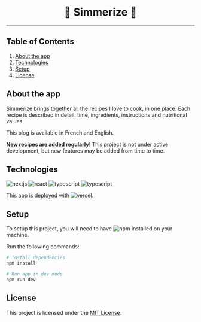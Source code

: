 <h1 align="center">
  🍴 Simmerize 🍴
</h1>

---

## Table of Contents

1. [About the app](#about-the-app)
2. [Technologies](#technologies)
3. [Setup](#setup)
5. [License](#license)

## <a name="about-the-app">About the app</a>

Simmerize brings together all the recipes I love to cook, in one place. Each recipe is described in detail: time, ingredients, instructions and nutritional values.

This blog is available in French and English.

**New recipes are added regularly**!
This project is not under active development, but new features may be added from time to time.

## <a name="technologies">Technologies</a>

<p>
<img src="https://img.shields.io/badge/Next-black?style=for-the-badge&logo=next.js&logoColor=white" alt="nextjs" />
<img src="https://img.shields.io/badge/react-%2320232a.svg?style=for-the-badge&logo=react&logoColor=%2361DAFB" alt="react" />
<img src="https://img.shields.io/badge/typescript-%23007ACC.svg?style=for-the-badge&logo=typescript&logoColor=white" alt="typescript" />
<img src="https://img.shields.io/badge/Panda_CSS-FDE047?style=for-the-badge&logo=css3&logoColor=black" alt="typescript" />
</p>

<p>This app is deployed with
<a href="https://vercel.com"><img align="top" src="https://img.shields.io/badge/vercel-%23000000.svg?style=for-the-badge&logo=vercel&logoColor=white" alt="vercel" /></a>.
</p>

## <a name="setup">Setup</a>

<p>To setup this project, you will need to have
<img align="top" src="https://img.shields.io/badge/NPM-%23CB3837.svg?style=for-the-badge&logo=npm&logoColor=white" alt="npm" /> installed on your machine.
</p>

Run the following commands:

```bash
# Install dependencies
npm install

# Run app in dev mode
npm run dev
```

## <a name="license">License</a>

This project is licensed under the [MIT License](http://opensource.org/licenses/MIT).